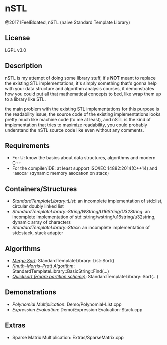 # nSTL
@2017 IFeelBloated, nSTL (naive Standard Template Library)

## License
LGPL v3.0

## Description
nSTL is my attempt of doing some library stuff, it's **NOT** meant to replace the existing STL implementations, it's simply something that's gonna help with your data structure and algorithm analysis courses, it demonstrates how you could put all that mathematical concepts to bed, like wrap them up to a library like STL.

the main problem with the existing STL implementations for this purpose is the readability issue, the source code of the existing implementations looks pretty much like machine code (to me at least), and nSTL is the kind of implementation that tries to maximize readability, you could probably understand the nSTL source code like even without any comments.

## Requirements
- For U: know the basics about data structures, algorithms and modern C++
- For the compiler/IDE: at least support ISO/IEC 14882:2014(C++14) and "alloca" (dynamic memory allocation on stack)

## Containers/Structures
- *StandardTemplateLibrary::List*: an incomplete implementation of std::list, circular doubly linked list
- *StandardTemplateLibrary::String/WString/U16String/U32String*: an incomplete implementation of std::string/wstring/u16string/u32string, dynamic array of characters
- *StandardTemplateLibrary::Stack*: an incomplete implementation of std::stack, stack adapter

## Algorithms
- *[Merge Sort](https://en.wikipedia.org/wiki/Merge_sort)*: StandardTemplateLibrary::List::Sort()
- *[Knuth–Morris–Pratt Algorithm](https://en.wikipedia.org/wiki/Knuth–Morris–Pratt_algorithm)*: StandardTemplateLibrary::BasicString::Find(...)
- *[Quicksort (Hoare partition scheme)](https://en.wikipedia.org/wiki/Quicksort)*: StandardTemplateLibrary::Sort(...)

## Demonstrations
- *Polynomial Multiplication*: Demo/Polynomial-List.cpp
- *Expression Evaluation*: Demo/Expression Evaluation-Stack.cpp

## Extras
- Sparse Matrix Multiplication: Extras/SparseMatrix.cpp